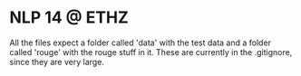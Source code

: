 NLP 14 @ ETHZ
=============

All the files expect a folder called 'data' with the test data and a folder called 'rouge' with the rouge stuff in it.
These are currently in the .gitignore, since they are very large.
